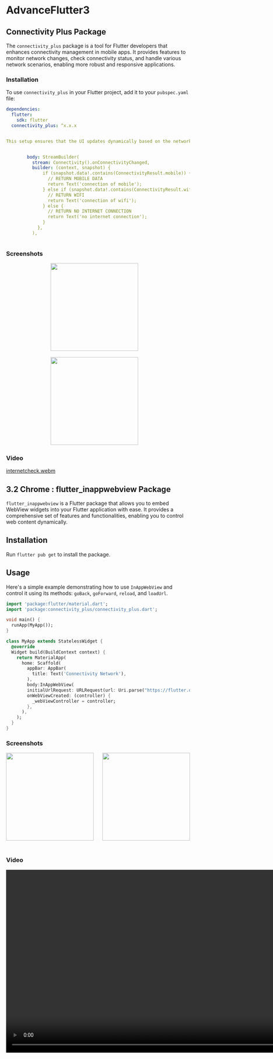 # AdvanceFlutter3
## Connectivity Plus Package

The `connectivity_plus` package is a tool for Flutter developers that enhances connectivity management in mobile apps. It provides features to monitor network changes, check connectivity status, and handle various network scenarios, enabling more robust and responsive applications.

### Installation

To use `connectivity_plus` in your Flutter project, add it to your `pubspec.yaml` file:

```yaml
dependencies:
  flutter:
    sdk: flutter
  connectivity_plus: ^x.x.x


This setup ensures that the UI updates dynamically based on the network connectivity status of the device.


        body: StreamBuilder(
          stream: Connectivity().onConnectivityChanged,
          builder: (context, snapshot) {
              if (snapshot.data!.contains(ConnectivityResult.mobile)) {
                // RETURN MOBILE DATA
                return Text('connection of mobile');
              } else if (snapshot.data!.contains(ConnectivityResult.wifi)) {
                // RETURN WIFI
                return Text('connection of wifi');
              } else {  
                // RETURN NO INTERNET CONNECTION
                return Text('no internet connection');
              }
            },
          ),
   
```



### Screenshots

<div align="center">
  <img src= "https://github.com/AnjaliPurohit2811/advanceflutterch3/assets/143180602/6cdbb89a-a6f8-4971-a66c-8b401b97b5f1"  width = 240> &nbsp;&nbsp;&nbsp;&nbsp;

   <img src= "https://github.com/AnjaliPurohit2811/advanceflutterch3/assets/143180602/2505fda1-ad27-4bb9-a3ab-4b256fe5e08e"  width = 240> &nbsp;&nbsp;&nbsp;&nbsp;


  
</div>

### Video 

[internetcheck.webm](https://github.com/AnjaliPurohit2811/advanceflutterch3/assets/143180602/da7b5e58-1de0-44eb-a7ec-21389db64e2a)

## 3.2 Chrome : flutter_inappwebview Package


`flutter_inappwebview` is a Flutter package that allows you to embed WebView widgets into your Flutter application with ease. It provides a comprehensive set of features and functionalities, enabling you to control web content dynamically.

## Installation

Run `flutter pub get` to install the package.

## Usage

Here's a simple example demonstrating how to use `InAppWebView` and control it using its methods: `goBack`, `goForward`, `reload`, and `loadUrl`.


```dart
import 'package:flutter/material.dart';
import 'package:connectivity_plus/connectivity_plus.dart';

void main() {
  runApp(MyApp());
}

class MyApp extends StatelessWidget {
  @override
  Widget build(BuildContext context) {
    return MaterialApp(
      home: Scaffold(
        appBar: AppBar(
          title: Text('Connectivity Network'),
        ),
        body:InAppWebView(
        initialUrlRequest: URLRequest(url: Uri.parse("https://flutter.dev")),
        onWebViewCreated: (controller) {
          _webViewController = controller;
        },
      ),
    );
  }
}
```

### Screenshots

<div align="center">
  <img src= "https://github.com/AnjaliPurohit2811/advanceflutterch3/assets/143180602/942be855-1de5-4009-8335-a0f721009cb2" width = 240> &nbsp;&nbsp;&nbsp;&nbsp;
  <img src= "https://github.com/AnjaliPurohit2811/advanceflutterch3/assets/143180602/dad895a3-a7f2-4a7f-8729-8f8f5251b4eb" width = 240> &nbsp;&nbsp;&nbsp;&nbsp;

</div>

### Video 

<div align="center">
    <video src="https://github.com/AnjaliPurohit2811/advanceflutterch3/assets/143180602/efad7263-a24a-42fa-ac92-3d9c108fd65e" height=500px></div>




